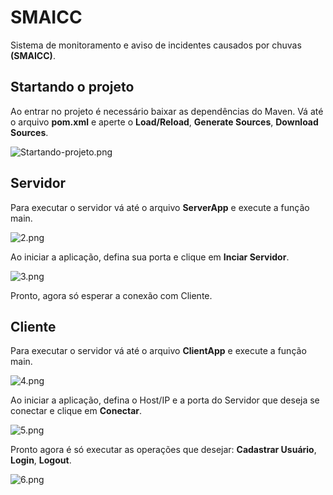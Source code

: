 # SMAICC

Sistema de monitoramento e aviso de incidentes causados por chuvas **(SMAICC)**.


## Startando o projeto

Ao entrar no projeto é necessário baixar as dependências do Maven. Vá até o arquivo **pom.xml** e aperte o **Load/Reload**, **Generate Sources**, **Download Sources**.

![Startando-projeto.png](..%2F..%2F..%2F..%2F..%2F1.png)


## Servidor

Para executar o servidor vá até o arquivo **ServerApp** e execute a função main.

![2.png](..%2F..%2F..%2F..%2F..%2F2.png)

Ao iniciar a aplicação, defina sua porta e clique em **Inciar Servidor**.   

![3.png](..%2F..%2F..%2F..%2F..%2F3.png)

Pronto, agora só esperar a conexão com Cliente.

## Cliente

Para executar o servidor vá até o arquivo **ClientApp** e execute a função main.

![4.png](..%2F..%2F..%2F..%2F..%2F4.png)

Ao iniciar a aplicação, defina o Host/IP e a porta do Servidor que deseja se conectar e clique em **Conectar**.

![5.png](..%2F..%2F..%2F..%2F..%2F5.png)

Pronto agora é só executar as operações que desejar: **Cadastrar Usuário**, **Login**, **Logout**.

![6.png](..%2F..%2F..%2F..%2F..%2F6.png)